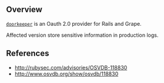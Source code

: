 ## Overview
[`doorkeeper`](https://rubygems.org/gems/doorkeeper) is an Oauth 2.0 provider for Rails and Grape.

Affected version store sensitive information in production logs.

## References
- http://rubysec.com/advisories/OSVDB-118830
- http://www.osvdb.org/show/osvdb/118830
